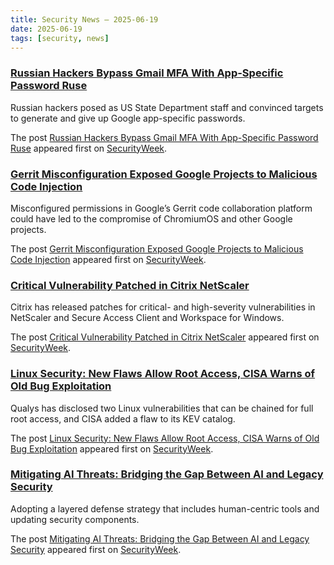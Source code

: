 ```yaml
---
title: Security News – 2025-06-19
date: 2025-06-19
tags: [security, news]
---
```


### [Russian Hackers Bypass Gmail MFA With App-Specific Password Ruse](https://www.securityweek.com/russian-hackers-bypass-gmail-mfa-with-app-specific-password-ruse/)

<p>Russian hackers posed as US State Department staff and convinced targets to generate and give up Google app-specific passwords.</p>
<p>The post <a href="https://www.securityweek.com/russian-hackers-bypass-gmail-mfa-with-app-specific-password-ruse/">Russian Hackers Bypass Gmail MFA With App-Specific Password Ruse</a> appeared first on <a href="https://www.securityweek.com">SecurityWeek</a>.</p>

### [Gerrit Misconfiguration Exposed Google Projects to Malicious Code Injection](https://www.securityweek.com/gerrit-misconfiguration-exposed-google-projects-to-code-injection/)

<p>Misconfigured permissions in Google’s Gerrit code collaboration platform could have led to the compromise of ChromiumOS and other Google projects.</p>
<p>The post <a href="https://www.securityweek.com/gerrit-misconfiguration-exposed-google-projects-to-code-injection/">Gerrit Misconfiguration Exposed Google Projects to Malicious Code Injection</a> appeared first on <a href="https://www.securityweek.com">SecurityWeek</a>.</p>

### [Critical Vulnerability Patched in Citrix NetScaler](https://www.securityweek.com/critical-vulnerability-patched-in-citrix-netscaler/)

<p>Citrix has released patches for critical- and high-severity vulnerabilities in NetScaler and Secure Access Client and Workspace for Windows.</p>
<p>The post <a href="https://www.securityweek.com/critical-vulnerability-patched-in-citrix-netscaler/">Critical Vulnerability Patched in Citrix NetScaler</a> appeared first on <a href="https://www.securityweek.com">SecurityWeek</a>.</p>

### [Linux Security: New Flaws Allow Root Access, CISA Warns of Old Bug Exploitation](https://www.securityweek.com/linux-security-new-flaws-allow-root-access-cisa-warns-of-old-bug-exploitation/)

<p>Qualys has disclosed two Linux vulnerabilities that can be chained for full root access, and CISA added a flaw to its KEV catalog.</p>
<p>The post <a href="https://www.securityweek.com/linux-security-new-flaws-allow-root-access-cisa-warns-of-old-bug-exploitation/">Linux Security: New Flaws Allow Root Access, CISA Warns of Old Bug Exploitation</a> appeared first on <a href="https://www.securityweek.com">SecurityWeek</a>.</p>

### [Mitigating AI Threats: Bridging the Gap Between AI and Legacy Security](https://www.securityweek.com/mitigating-ai-threats-bridging-the-gap-between-ai-and-legacy-security/)

<p>Adopting a layered defense strategy that includes human-centric tools and updating security components.</p>
<p>The post <a href="https://www.securityweek.com/mitigating-ai-threats-bridging-the-gap-between-ai-and-legacy-security/">Mitigating AI Threats: Bridging the Gap Between AI and Legacy Security</a> appeared first on <a href="https://www.securityweek.com">SecurityWeek</a>.</p>

